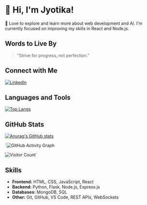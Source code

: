# 👋 Hi, I'm Jyotika! 

🌟 Love to explore and learn more about web development and AI. I'm currently focused on improving my skills in React and Node.js.

## Words to Live By
> "Strive for progress, not perfection."

## Connect with Me

[![LinkedIn](https://img.shields.io/badge/LinkedIn-0077B5?style=for-the-badge&logo=linkedin&logoColor=white)](https://www.linkedin.com/in/jyotika-kishor)

## Languages and Tools 

[![Top Langs](https://github-readme-stats.vercel.app/api/top-langs/?username=jyotika-dev&theme=dark&show_icons=true)](https://github.com/anuraghazra/github-readme-stats)


## GitHub Stats

[![Anurag's GitHub stats](https://github-readme-stats.vercel.app/api?username=jyotika-dev&theme=onedark)](https://github.com/anuraghazra/github-readme-stats)

`![GitHub Activity Graph](https://github-readme-activity-graph.vercel.app/graph?username=jyotika-dev&theme=onedark)

![Visitor Count](https://visitor-badge.laobi.icu/badge?page_id=jyotika-dev.jyotika-dev)`



## Skills

* **Frontend:** HTML, CSS, JavaScript, React
* **Backend:**  Python, Flask, Node.js, Express.js
* **Databases:** MongoDB, SQL
* **Other:** Git, GitHub, VS Code, REST APIs, WebSockets
